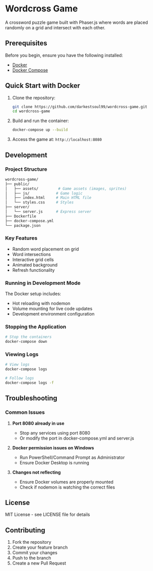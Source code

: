 # Wordcross Game

A crossword puzzle game built with Phaser.js where words are placed randomly on a grid and intersect with each other.

## Prerequisites

Before you begin, ensure you have the following installed:
- [Docker](https://docs.docker.com/get-docker/)
- [Docker Compose](https://docs.docker.com/compose/install/)

## Quick Start with Docker

1. Clone the repository:
   ```bash
   git clone https://github.com/darkestsoul99/wordcross-game.git
   cd wordcross-game
   ```

2. Build and run the container:
   ```bash
   docker-compose up --build
   ```

3. Access the game at: `http://localhost:8080`

## Development

### Project Structure

```bash
wordcross-game/
├── public/
│   ├── assets/         # Game assets (images, sprites)
│   ├── js/            # Game logic
│   ├── index.html     # Main HTML file
│   └── styles.css     # Styles
├── server/
│   └── server.js      # Express server
├── Dockerfile
├── docker-compose.yml
└── package.json
```

### Key Features
- Random word placement on grid
- Word intersections
- Interactive grid cells
- Animated background
- Refresh functionality

### Running in Development Mode
The Docker setup includes:
- Hot reloading with nodemon
- Volume mounting for live code updates
- Development environment configuration

### Stopping the Application
```bash
# Stop the containers
docker-compose down
```

### Viewing Logs

```bash
# View logs
docker-compose logs

# Follow logs
docker-compose logs -f
```

## Troubleshooting

### Common Issues

1. **Port 8080 already in use**
   - Stop any services using port 8080
   - Or modify the port in docker-compose.yml and server.js

2. **Docker permission issues on Windows**
   - Run PowerShell/Command Prompt as Administrator
   - Ensure Docker Desktop is running

3. **Changes not reflecting**
   - Ensure Docker volumes are properly mounted
   - Check if nodemon is watching the correct files

## License

MIT License - see LICENSE file for details

## Contributing

1. Fork the repository
2. Create your feature branch
3. Commit your changes
4. Push to the branch
5. Create a new Pull Request




